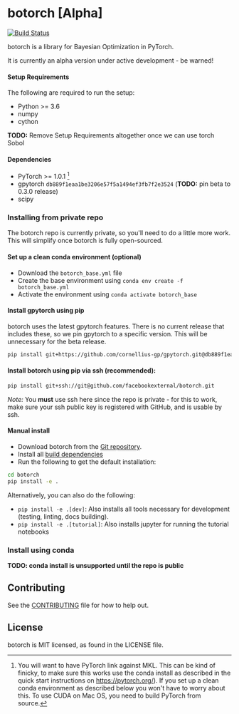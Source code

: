 # botorch [Alpha]
[![Build Status](
  https://travis-ci.com/facebookexternal/botorch.svg?token=esFvpzSw7sLSsfe1PAr1&branch=master
)](https://travis-ci.com/facebookexternal/botorch)

botorch is a library for Bayesian Optimization in PyTorch.

It is currently an alpha version under active development - be warned!


#### Setup Requirements

The following are required to run the setup:

- Python >= 3.6
- numpy
- cython

**TODO:** Remove Setup Requirements altogether once we can use torch Sobol


#### Dependencies

- PyTorch >= 1.0.1 [^pytorch_build]
- gpytorch `db889f1eaa1be3206e57f5a1494ef3fb7f2e3524` (**TODO:** pin beta to 0.3.0 release)
- scipy

[^pytorch_build]: You will want to have PyTorch link against MKL. This can be
  kind of finicky, to make sure this works use the conda install as described in
  the quick start instructions on https://pytorch.org/). If you set up a clean
  conda environment as described below you won't have to worry about this.
  To use CUDA on Mac OS, you need to build PyTorch from source.


### Installing from private repo

The botorch repo is currently private, so you'll need to do a little more work.
This will simplify once botorch is fully open-sourced.

#### Set up a clean conda environment (optional)
* Download the `botorch_base.yml` file
* Create the base environment using `conda env create -f botorch_base.yml`
* Activate the environment using `conda activate botorch_base`


#### Install gpytorch using pip

botorch uses the latest gpytorch features. There is no current release that
includes these, so we pin gpytorch to a specific version. This will be unnecessary
for the beta release.

```bash
pip install git+https://github.com/cornellius-gp/gpytorch.git@db889f1eaa1be3206e57f5a1494ef3fb7f2e3524
```

#### Install botorch using pip via ssh (recommended):
```bash
pip install git+ssh://git@github.com/facebookexternal/botorch.git
```

*Note:* You **must** use ssh here since the repo is private - for this to work,
make sure your ssh public key is registered with GitHub, and is usable by ssh.

#### Manual install

* Download botorch from the [Git repository](https://github.com/facebookexternal/botorch).
* Install all [build dependencies](#setup-requirements)
* Run the following to get the default installation:
```bash
cd botorch
pip install -e .
```

Alternatively, you can also do the following:
* `pip install -e .[dev]`: Also installs all tools necessary for development
  (testing, linting, docs building).
* `pip install -e .[tutorial]`: Also installs jupyter for running the tutorial
  notebooks


### Install using conda

**TODO: conda install is unsupported until the repo is public**



## Contributing
See the [CONTRIBUTING](CONTRIBUTING.md) file for how to help out.

## License
botorch is MIT licensed, as found in the LICENSE file.
